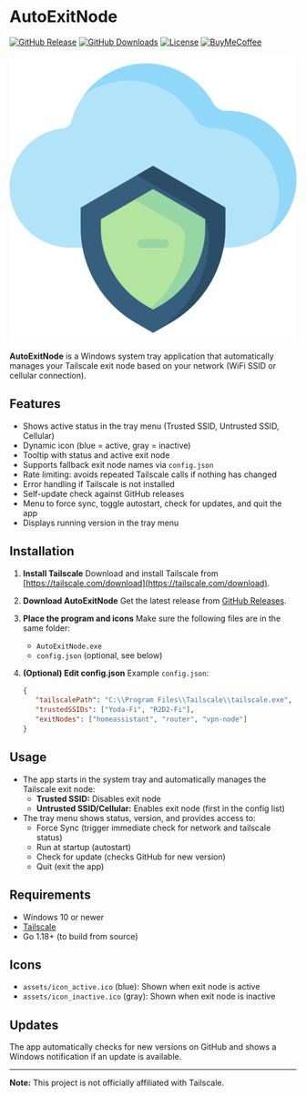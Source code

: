# AutoExitNode

[![GitHub Release][releases-shield]][releases]
[![GitHub Downloads][downloads-shield]][downloads]
[![License][license-shield]][license]
[![BuyMeCoffee][buymecoffeebadge]][buymecoffee]

![Icon](assets/icon_active.png)

**AutoExitNode** is a Windows system tray application that automatically manages your Tailscale exit node based on your network (WiFi SSID or cellular connection).

## Features

- Shows active status in the tray menu (Trusted SSID, Untrusted SSID, Cellular)
- Dynamic icon (blue = active, gray = inactive)
- Tooltip with status and active exit node
- Supports fallback exit node names via `config.json`
- Rate limiting: avoids repeated Tailscale calls if nothing has changed
- Error handling if Tailscale is not installed
- Self-update check against GitHub releases
- Menu to force sync, toggle autostart, check for updates, and quit the app
- Displays running version in the tray menu

## Installation

1. **Install Tailscale**
   Download and install Tailscale from [https://tailscale.com/download](https://tailscale.com/download).

2. **Download AutoExitNode**
   Get the latest release from [GitHub Releases](https://github.com/andreas-kruger/AutoExitNode/releases).

3. **Place the program and icons**
   Make sure the following files are in the same folder:
   - `AutoExitNode.exe`
   - `config.json` (optional, see below)

4. **(Optional) Edit config.json**
   Example `config.json`:
   ```json
   {
      "tailscalePath": "C:\\Program Files\\Tailscale\\tailscale.exe",
      "trustedSSIDs": ["Yoda-Fi", "R2D2-Fi"],
      "exitNodes": ["homeassistant", "router", "vpn-node"]
   }
   ```

## Usage

- The app starts in the system tray and automatically manages the Tailscale exit node:
  - **Trusted SSID:** Disables exit node
  - **Untrusted SSID/Cellular:** Enables exit node (first in the config list)
- The tray menu shows status, version, and provides access to:
  - Force Sync (trigger immediate check for network and tailscale status)
  - Run at startup (autostart)
  - Check for update (checks GitHub for new version)
  - Quit (exit the app)

## Requirements

- Windows 10 or newer
- [Tailscale](https://tailscale.com/)
- Go 1.18+ (to build from source)

## Icons

- `assets/icon_active.ico` (blue): Shown when exit node is active
- `assets/icon_inactive.ico` (gray): Shown when exit node is inactive

## Updates

The app automatically checks for new versions on GitHub and shows a Windows notification if an update is available.

---

**Note:**
This project is not officially affiliated with Tailscale.

[releases-shield]: https://img.shields.io/github/v/release/woopstar/AutoExitNode?style=for-the-badge
[releases]: https://github.com/woopstar/AutoExitNode/releases
[downloads-shield]: https://img.shields.io/github/downloads/woopstar/AutoExitNode/total.svg?style=for-the-badge
[downloads]: https://github.com/woopstar/AutoExitNode/releases
[license-shield]: https://img.shields.io/github/license/woopstar/AutoExitNode?style=for-the-badge
[license]: https://github.com/woopstar/AutoExitNode/blob/main/LICENSE
[buymecoffeebadge]: https://img.shields.io/badge/buy%20me%20a%20coffee-donate-FFDD00.svg?style=for-the-badge&logo=buymeacoffee
[buymecoffee]: https://www.buymeacoffee.com/woopstar
